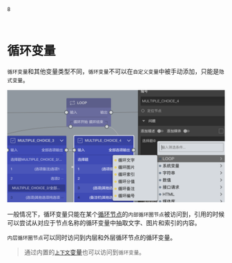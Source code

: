 ```index
8
```
```tag

```
```summary

```

# 循环变量

`循环变量`和其他变量类型不同，`循环变量`不可以在`自定义变量`中被手动添加，只能是`隐式变量`。

<img src='../../assets/snapshots/design/variable/loop-type.png'>

一般情况下，循环变量只能在某个[循环节点](../nodes/loop.md)的`内部循环圈节点`被访问到，引用的时候可以尝试从对应于节点名称的循环变量中抽取文字、图片和索引的内容。

`内层循环圈节点`可以同时访问到内层和外层循环节点的循环变量。

> 通过内置的[`上下文`变量](./build-in.md#上下文)也可以访问到`循环变量`。

